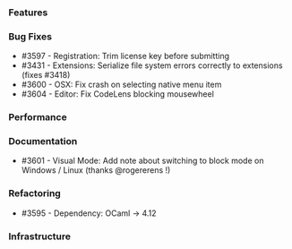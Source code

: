 ### Features 

### Bug Fixes

- #3597 - Registration: Trim license key before submitting
- #3431 - Extensions: Serialize file system errors correctly to extensions (fixes #3418)
- #3600 - OSX: Fix crash on selecting native menu item
- #3604 - Editor: Fix CodeLens blocking mousewheel

### Performance

### Documentation

- #3601 - Visual Mode: Add note about switching to block mode on Windows / Linux (thanks @rogererens !)

### Refactoring

- #3595 - Dependency: OCaml -> 4.12

### Infrastructure
